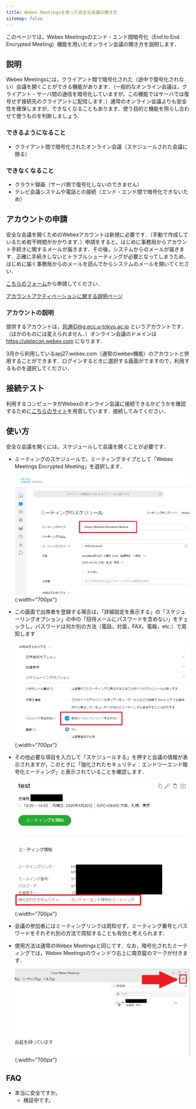 ```yaml
---
title: Webex Meetingsを使った安全な会議の開き方
sitemap: false
---
```


このページでは，Webex Meetingsのエンド・エンド間暗号化（End to End Encrypted Meeting）機能を用いたオンライン会議の開き方を説明します．

## 説明

Webex Meetingsには，クライアント間で暗号化された（途中で復号化されない）会議を開くことができる機能があります．（一般的なオンライン会議は，クライアント・サーバ間の通信を暗号化していますが，この機能ではサーバでは復号せず接続先のクライアントに配信します．）通常のオンライン会議よりも安全性を確保しますが，できなくなることもあります．使う目的と機能を照らし合わせて使うものを判断しましょう．

### できるようになること

* クライアント間で暗号化されたオンライン会議（スケジュールされた会議に限る）

### できなくなること

* クラウド録画（サーバ側で復号化しないのできません）
* テレビ会議システムや電話との接続（エンド・エンド間で暗号化できないため）

## アカウントの申請

安全な会議を開くためのWebexアカウントは新規に必要です．（手動で作成しているため若干時間がかかります．）申請をすると，はじめに事務局からアカウント手続きに関するメールが届きます．その後，システムからのメールが届きます．正確に手続きしないとトラブルシューティングが必要となってしまうため、はじめに届く事務局からのメールを読んでからシステムのメールを開いてください．

<a href="https://forms.office.com/Pages/ResponsePage.aspx?id=T6978HAr10eaAgh1yvlMhHUY5ws7h1xGr9koV-KGC8RUMUhVRzlRODBIRkczUUpYVlZTM1lRU1kzNy4u" target="_blank">こちらのフォーム</a>から申請してください．

[アカウントアクティベーションに関する説明ページ](create_utelecon_account.html)

### アカウントの説明

提供するアカウントは，共通ID@g.ecc.u-tokyo.ac.jp というアカウントです．（ほかのものには変えられません．）オンライン会議のドメインは https://utelecon.webex.com になります．

3月から利用しているapj27.webex.com（通常のwebex機能）のアカウントと併用することができます．ログインするときに選択する画面がでますので，利用するものを選択してください．

## 接続テスト

利用するコンピュータがWebexのオンライン会議に接続できるかどうかを確認するために<a href="https://utelecon.webex.com/utelecon/j.php?MTID=mc31b90b0055bbe703d079f3a31239ca3" target="_blank">こちらのサイト</a>を用意しています．接続してみてください．

## 使い方

安全な会議を開くには，スケジュールして会議を開くことが必要です．
* ミーティングのスケジュールで，ミーティングタイプとして「Webex Meetings Encrypted Meeting」を選択します．

	![暗号化設定の画面](img/webex_encrypted_schedule.png){:width="700px"}

* この画面で出席者を登録する場合は，「詳細設定を表示する」の「スケジューリングオプション」の中の「招待メールにパスワードを含めない」をチェックし，パスワードは何か別の方法（電話，対面，FAX，電報，etc.）で周知します

	![暗号化設定詳細の画面](img/webex_encrypted_detail.png){:width="700px"}

* その他必要な項目を入力して「スケジュールする」を押すと会議の情報が表示されますが，このときに「強化されたセキュリティ：エンドツーエンド暗号化ミーティング」と表示されていることを確認します．

	![暗号化確認](img/webex_encrypted_confirm.png){:width="700px"}

* 会議の参加者にはミーティングリンクは周知せず，ミーティング番号とパスワードをそれぞれ別の方法で周知することも有効と考えられます．

* 使用方法は通常のWebex Meetingsと同じです．なお，暗号化されたミーティングでは，Webex Meetingsのウィンドウ右上に南京錠のマークが付きます．

	![暗号化確認](img/webex_encrypted_inmeeting.png){:width="700px"}

## FAQ

* 本当に安全ですか。
	* 検証中です。
